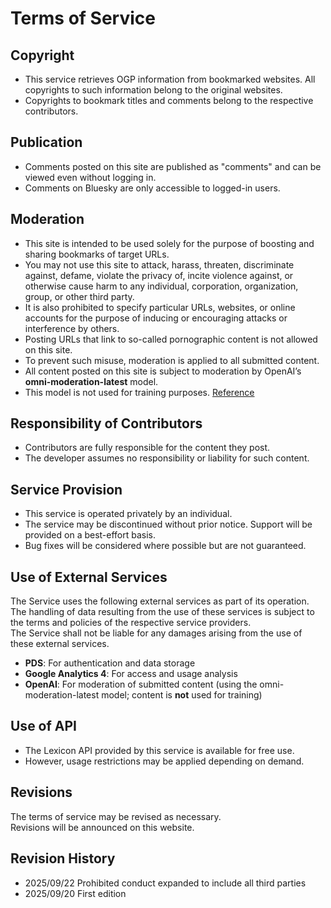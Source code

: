 # Terms of Service

## Copyright
- This service retrieves OGP information from bookmarked websites. All copyrights to such information belong to the original websites.  
- Copyrights to bookmark titles and comments belong to the respective contributors.  

## Publication
- Comments posted on this site are published as "comments" and can be viewed even without logging in.  
- Comments on Bluesky are only accessible to logged-in users.  

## Moderation
- This site is intended to be used solely for the purpose of boosting and sharing bookmarks of target URLs.  
- You may not use this site to attack, harass, threaten, discriminate against, defame, violate the privacy of, incite violence against, or otherwise cause harm to any individual, corporation, organization, group, or other third party.  
- It is also prohibited to specify particular URLs, websites, or online accounts for the purpose of inducing or encouraging attacks or interference by others.  
- Posting URLs that link to so-called pornographic content is not allowed on this site.  
- To prevent such misuse, moderation is applied to all submitted content.  
- All content posted on this site is subject to moderation by OpenAI’s **omni-moderation-latest** model.  
- This model is not used for training purposes. [Reference](https://openai.com/index/upgrading-the-moderation-api-with-our-new-multimodal-moderation-model/)

## Responsibility of Contributors
- Contributors are fully responsible for the content they post.  
- The developer assumes no responsibility or liability for such content.  

## Service Provision
- This service is operated privately by an individual.  
- The service may be discontinued without prior notice. Support will be provided on a best-effort basis.  
- Bug fixes will be considered where possible but are not guaranteed.  

## Use of External Services
The Service uses the following external services as part of its operation.  
The handling of data resulting from the use of these services is subject to the terms and policies of the respective service providers.  
The Service shall not be liable for any damages arising from the use of these external services.

- **PDS**: For authentication and data storage  
- **Google Analytics 4**: For access and usage analysis  
- **OpenAI**: For moderation of submitted content (using the omni-moderation-latest model; content is **not** used for training)

## Use of API
- The Lexicon API provided by this service is available for free use.  
- However, usage restrictions may be applied depending on demand.  

## Revisions
The terms of service may be revised as necessary.  
Revisions will be announced on this website.  

## Revision History
- 2025/09/22 Prohibited conduct expanded to include all third parties
- 2025/09/20 First edition
